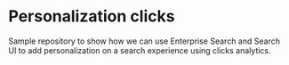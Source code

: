# Personalization clicks
Sample repository to show how we can use Enterprise Search and Search UI to add personalization on a search experience using clicks analytics.
